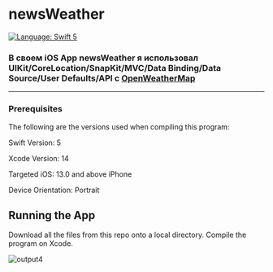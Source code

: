 # newsWeather
<a href="https://developer.apple.com/swift" target="_blank"><img src="https://img.shields.io/badge/Language-Swift_5-blueviolet.svg" alt="Language: Swift 5" /></a>

### В своем iOS App newsWeather я использовал UIKit/CoreLocation/SnapKit/MVC/Data Binding/Data Source/User Defaults/API с [OpenWeatherMap](https://openweathermap.org/appid)
___
### Prerequisites

The following are the versions used when compiling this program:

Swift Version: 5

Xcode Version: 14

Targeted iOS: 13.0 and above iPhone

Device Orientation: Portrait

## Running the App

Download all the files from this repo onto a local directory. Compile the program on Xcode.

![output4](https://user-images.githubusercontent.com/73440376/224088567-7c23c9fb-376d-4fab-81b7-ce65a4702e66.gif)




